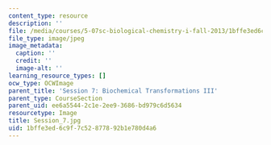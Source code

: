 ```yaml
---
content_type: resource
description: ''
file: /media/courses/5-07sc-biological-chemistry-i-fall-2013/1bffe3ed6c9f7c52877892b1e780d4a6_Session_7.jpg
file_type: image/jpeg
image_metadata:
  caption: ''
  credit: ''
  image-alt: ''
learning_resource_types: []
ocw_type: OCWImage
parent_title: 'Session 7: Biochemical Transformations III'
parent_type: CourseSection
parent_uid: ee6a5544-2c1e-2ee9-3686-bd979c6d5634
resourcetype: Image
title: Session_7.jpg
uid: 1bffe3ed-6c9f-7c52-8778-92b1e780d4a6
---
```


